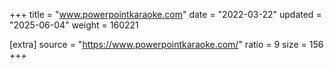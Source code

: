 +++
title = "www.powerpointkaraoke.com"
date = "2022-03-22"
updated = "2025-06-04"
weight = 160221

[extra]
source = "https://www.powerpointkaraoke.com/"
ratio = 9
size = 156
+++
